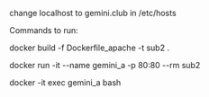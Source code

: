 change localhost to gemini.club in /etc/hosts

Commands to run:

docker build -f Dockerfile_apache -t sub2 .

docker run -it --name gemini_a -p 80:80 --rm sub2

docker -it exec gemini_a bash

